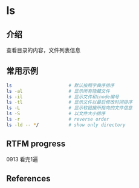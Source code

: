 
# ls

## 介绍

查看目录的内容，文件列表信息

## 常用示例

```bash
ls                     # 默认按照字典序排序
ls -al                 # 显示所有隐藏文件
ls -il                 # 显示文件和inode编号
ls -tl                 # 显示文件以最后修改时间排序
ls -L                  # 显示软链接所指向的文件信息
ls -S                  # 以文件大小排序
ls -r                  # reverse order
ls -ld -- */           # show only directory
```

## RTFM progress

0913 看完1遍

## References

